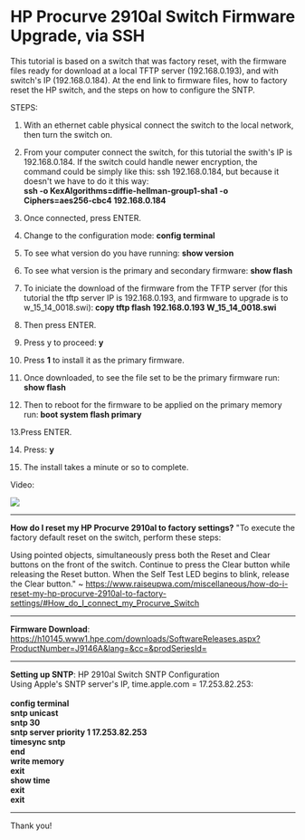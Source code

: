 # HP Procurve 2910al Switch Firmware Upgrade, via SSH

This tutorial is based on a switch that was factory reset, with the firmware files ready for download at a local TFTP server (192.168.0.193), and with switch's IP (192.168.0.184). At the end link to firmware files, how to factory reset the HP switch, and the steps on how to configure the SNTP. <br>


STEPS:<br>
01. With an ethernet cable physical connect the switch to the local network, then turn the switch on.

02. From your computer connect the switch, for this tutorial the swith's IP is 192.168.0.184.
If the switch could handle newer encryption, the command could be simply like this: ssh 192.168.0.184, but because it doesn't we have to do it this way: 
<br><b>ssh -o KexAlgorithms=diffie-hellman-group1-sha1 -o Ciphers=aes256-cbc4 192.168.0.184</b><br>

03. Once connected, press ENTER.

04. Change to the configuration mode:
<b>config terminal</b>

05. To see what version do you have running: <b>show version</b>

06. To see what version is the primary and secondary firmware: <b>show flash</b>

07. To iniciate the download of the firmware from the TFTP server (for this tutorial the tftp server IP is 192.168.0.193, and firmware to upgrade is to w_15_14_0018.swi):<b> copy tftp flash 192.168.0.193 W_15_14_0018.swi</b>

08. Then press ENTER.

09. Press y to proceed: <b>y</b>

10. Press <b>1</b> to install it as the primary firmware.

11. Once downloaded, to see the file set to be the primary firmware run:<b> show flash</b>

12. Then to reboot for the firmware to be applied on the primary memory run:<b> boot system flash primary</b>

13.Press ENTER.

14. Press: <b>y</b>

15. The install takes a minute or so to complete. 

<p>Video:</p>
<a href="https://asciinema.org/a/lI25HbwvQal93jbvbSsXSvY1u?t=8" target="_blank"><img src="https://asciinema.org/a/lI25HbwvQal93jbvbSsXSvY1u.svg" /></a>
<p></p>


-------------------------------------------------------------------------------------------------------

<b>How do I reset my HP Procurve 2910al to factory settings?</b>
"To execute the factory default reset on the switch, perform these steps:

Using pointed objects, simultaneously press both the Reset and Clear buttons on the front of the switch.
Continue to press the Clear button while releasing the Reset button.
When the Self Test LED begins to blink, release the Clear button." ~ 
https://www.raiseupwa.com/miscellaneous/how-do-i-reset-my-hp-procurve-2910al-to-factory-settings/#How_do_I_connect_my_Procurve_Switch

-------------------------------------------------------------------------------------------------------

<b>Firmware Download</b>: 
https://h10145.www1.hpe.com/downloads/SoftwareReleases.aspx?ProductNumber=J9146A&lang=&cc=&prodSeriesId=

-------------------------------------------------------------------------------------------------------

<b>Setting up SNTP</b>:
HP 2910al Switch SNTP Configuration<br> 
Using Apple's SNTP server's IP, time.apple.com = 17.253.82.253:<br>
<br>
<b>config terminal</b><br>
<b>sntp unicast</b><br>
<b>sntp 30</b><br>
<b>sntp server priority 1 17.253.82.253</b><br>
<b>timesync sntp</b><br>
<b>end</b><br>
<b>write memory</b><br>
<b>exit</b><br>
<b>show time</b><br>
<b>exit</b><br>
<b>exit</b><br>

-------------------------------------------------------------------------------------------------------

Thank you!


